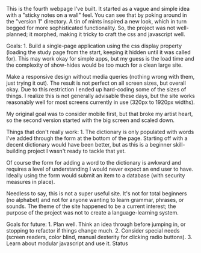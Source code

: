 This is the fourth webpage I've built. It started as a vague and simple idea with a "sticky notes on a wall" feel. You can see that by poking around in the "version 1" directory. A tin of mints inspired a new look, which in turn begged for more sophisticated functionality. So, the project was not well-planned; it morphed, making it tricky to craft the css and javascript well.

Goals: 1. Build a single-page application using the css display property (loading the study page from the start, keeping it hidden until it was called for). This may work okay for simple apps, but my guess is the load time and the complexity of show-hides would be too much for a clean large site.

Make a responsive design without media queries (nothing wrong with them, just trying it out). The result is not perfect on all screen sizes, but overall okay. Due to this restriction I ended up hard-coding some of the sizes of things. I realize this is not generally advisable these days, but the site works reasonably well for most screens currently in use (320px to 1920px widths).

My original goal was to consider mobile first, but that broke my artist heart, so the second version started with the big screen and scaled down.

Things that don't really work: 1. The dictionary is only populated with words I've added through the form at the bottom of the page. Starting off with a decent dictionary would have been better, but as this is a beginner skill-building project I wasn't ready to tackle that yet.

Of course the form for adding a word to the dictionary is awkward and requires a level of understanding I would never expect an end user to have. Ideally using the form would submit an item to a database (with security measures in place).

Needless to say, this is not a super useful site. It's not for total beginners (no alphabet) and not for anyone wanting to learn grammar, phrases, or sounds. The theme of the site happened to be a current interest; the purpose of the project was not to create a language-learning system.

Goals for future: 1. Plan well. Think an idea through before jumping in, or stopping to refactor if things change much. 2. Consider special needs (screen readers, color blind, manual dexterity for clicking radio buttons). 3. Learn about modular javascript and use it.
Status 
